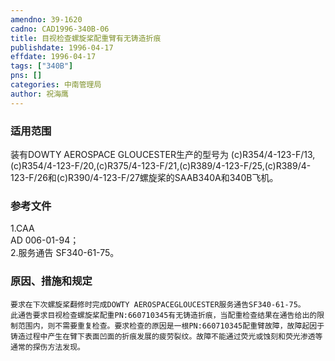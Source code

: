 ```yaml
---
amendno: 39-1620  
cadno: CAD1996-340B-06  
title: 目视检查螺旋桨配重臂有无铸造折痕  
publishdate: 1996-04-17  
effdate: 1996-04-17  
tags: ["340B"]  
pns: []  
categories: 中南管理局  
author: 祝海鹰  
---
```

  
### 适用范围  
装有DOWTY AEROSPACE GLOUCESTER生产的型号为 (c)R354/4-123-F/13,(c)R354/4-123-F/20,(c)R375/4-123-F/21,(c)R389/4-123-F/25,(c)R389/4-123-F/26和(c)R390/4-123-F/27螺旋桨的SAAB340A和340B飞机。  
  
<!--more-->  
### 参考文件  
1.CAA  
AD 006-01-94；  
    2.服务通告 SF340-61-75。  
  
### 原因、措施和规定  
    要求在下次螺旋桨翻修时完成DOWTY AEROSPACEGLOUCESTER服务通告SF340-61-75。  
    此通告要求目视检查螺旋桨配重PN:660710345有无铸造折痕，当配重检查结果在通告给出的限制范围内，则不需要重复检查。要求检查的原因是一根PN:660710345配重臂故障，故障起因于铸造过程中产生在臂下表面凹面的折痕发展的疲劳裂纹。故障不能通过荧光或蚀刻和荧光渗透等通常的探伤方法发现。  
